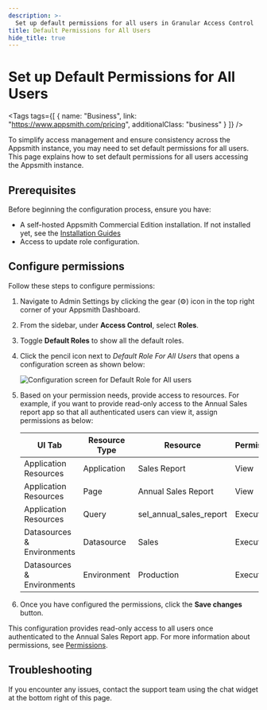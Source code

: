 ```yaml
---
description: >-
  Set up default permissions for all users in Granular Access Control
title: Default Permissions for All Users
hide_title: true
---
```


<!-- vale off -->

<div className="tag-wrapper">
 <h1>Set up Default Permissions for All Users</h1>

<Tags
tags={[
{ name: "Business", link: "https://www.appsmith.com/pricing", additionalClass: "business" }
]}
/>

</div>

<!-- vale on -->

To simplify access management and ensure consistency across the Appsmith instance, you may need to set default permissions for all users. This page explains how to set default permissions for all users accessing the Appsmith instance.

## Prerequisites

Before beginning the configuration process, ensure you have:

- A self-hosted Appsmith Commercial Edition installation. If not installed yet, see the [Installation Guides](/getting-started/setup/installation-guides)
- Access to update role configuration.

## Configure permissions

Follow these steps to configure permissions:

1. Navigate to Admin Settings by clicking the gear (⚙️) icon in the top right corner of your Appsmith Dashboard.
2. From the sidebar, under **Access Control**, select **Roles**.
3. Toggle **Default Roles** to show all the default roles.
4. Click the pencil icon next to _Default Role For All Users_ that opens a configuration screen as shown below:

   ![Configuration screen for Default Role for All users](/img/GAC-Default-roles-for-all-users-configuration.png)

5. Based on your permission needs, provide access to resources. For example, if you want to provide read-only access to the Annual Sales report app so that all authenticated users can view it, assign permissions as below:

   | UI Tab                        | Resource Type | Resource             | Permissions |
   | ---------------------------- | --------------|---------------------|-------------|
   | Application Resources         | Application   | Sales Report        | View        |
   | Application Resources         | Page          | Annual Sales Report | View        |
   | Application Resources         | Query         | sel_annual_sales_report | Execute |
   | Datasources & Environments   | Datasource    | Sales               | Execute     |
   | Datasources & Environments   | Environment   | Production          | Execute     |

6. Once you have configured the permissions, click the **Save changes** button. 

This configuration provides read-only access to all users once authenticated to the Annual Sales Report app. For more information about permissions, see [Permissions](/advanced-concepts/granular-access-control/reference/permissions).

## Troubleshooting

If you encounter any issues, contact the support team using the chat widget at the bottom right of this page.
